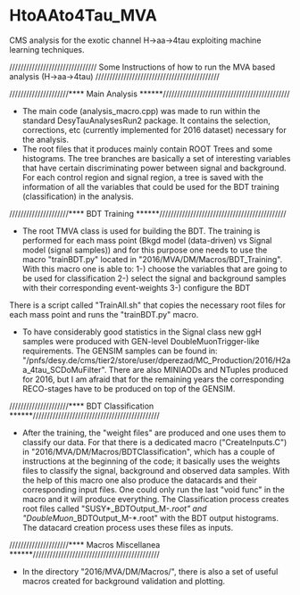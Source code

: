 # HtoAAto4Tau_MVA
CMS analysis for the exotic channel H->aa->4tau exploiting machine learning techniques.

/////////////////////////////// Some Instructions of how to run the MVA based analysis (H->aa->4tau) ////////////////////////////////////////////


/////////////////////**** Main Analysis ******/////////////////////////////////////////////
- The main code (analysis_macro.cpp) was made to run within the standard DesyTauAnalysesRun2 package. It contains the selection, corrections, etc (currently implemented for 2016 dataset) necessary for the analysis.
- The root files that it produces mainly contain ROOT Trees and some histograms. The tree branches are basically a set of interesting variables that have certain discriminating power between signal and background. For each control region and signal region, a tree is saved with the information of all the variables that could be used for the BDT training (classification) in the analysis.      


/////////////////////**** BDT Training ******/////////////////////////////////////////////
- The root TMVA class is used for building the BDT. The training is performed for each mass point (Bkgd model (data-driven) vs Signal model (signal samples)) and for this purpose one needs to use the macro "trainBDT.py" located in "2016/MVA/DM/Macros/BDT_Training". With this macro one is able to: 
1-) choose the variables that are going to be used for classification
2-) select the signal and background samples with their corresponding event-weights
3-) configure the BDT

There is a script called "TrainAll.sh" that copies the necessary root files for each mass point and runs the "trainBDT.py" macro.

* To have considerably good statistics in the Signal class new ggH samples were produced with GEN-level DoubleMuonTrigger-like requirements. The GENSIM samples can be found in: "/pnfs/desy.de/cms/tier2/store/user/dperezad/MC_Production/2016/H2aa_4tau_SCDoMuFilter". There are also MINIAODs and NTuples produced for 2016, but I am afraid that for the remaining years the corresponding RECO-stages have to be produced on top of the GENSIM.


/////////////////////**** BDT Classification ******/////////////////////////////////////////////
- After the training, the "weight files" are produced and one uses them to classify our data. For that there is a dedicated macro ("CreateInputs.C") in "2016/MVA/DM/Macros/BDTClassification", which has a couple of instructions at the beginning of the code; it basically uses the weights files to classify the signal, background and observed data samples. With the help of this macro one also produce the datacards and their corresponding input files. One could only run the last "void func" in the macro and it will produce everything. The Classification process creates root files called "SUSY*_BDTOutput_M-*.root" and "DoubleMuon*_BDTOutput_M-*.root" with the BDT output histograms. The datacard creation process uses these files as inputs.


/////////////////////**** Macros Miscellanea ******/////////////////////////////////////////////
- In the directory "2016/MVA/DM/Macros/", there is also a set of useful macros created for background validation and plotting.
